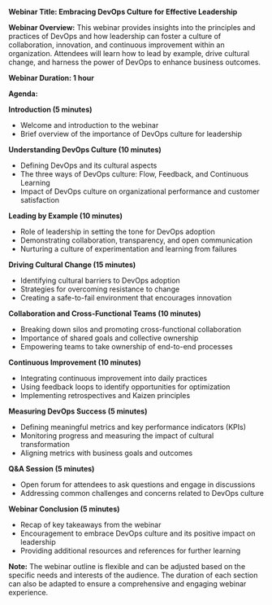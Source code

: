 **Webinar Title: Embracing DevOps Culture for Effective Leadership**

**Webinar Overview:**
This webinar provides insights into the principles and practices of DevOps and how leadership can foster a culture of collaboration, innovation, and continuous improvement within an organization. Attendees will learn how to lead by example, drive cultural change, and harness the power of DevOps to enhance business outcomes.

**Webinar Duration: 1 hour**

**Agenda:**

**Introduction (5 minutes)**
- Welcome and introduction to the webinar
- Brief overview of the importance of DevOps culture for leadership

**Understanding DevOps Culture (10 minutes)**
- Defining DevOps and its cultural aspects
- The three ways of DevOps culture: Flow, Feedback, and Continuous Learning
- Impact of DevOps culture on organizational performance and customer satisfaction

**Leading by Example (10 minutes)**
- Role of leadership in setting the tone for DevOps adoption
- Demonstrating collaboration, transparency, and open communication
- Nurturing a culture of experimentation and learning from failures

**Driving Cultural Change (15 minutes)**
- Identifying cultural barriers to DevOps adoption
- Strategies for overcoming resistance to change
- Creating a safe-to-fail environment that encourages innovation

**Collaboration and Cross-Functional Teams (10 minutes)**
- Breaking down silos and promoting cross-functional collaboration
- Importance of shared goals and collective ownership
- Empowering teams to take ownership of end-to-end processes

**Continuous Improvement (10 minutes)**
- Integrating continuous improvement into daily practices
- Using feedback loops to identify opportunities for optimization
- Implementing retrospectives and Kaizen principles

**Measuring DevOps Success (5 minutes)**
- Defining meaningful metrics and key performance indicators (KPIs)
- Monitoring progress and measuring the impact of cultural transformation
- Aligning metrics with business goals and outcomes

**Q&A Session (5 minutes)**
- Open forum for attendees to ask questions and engage in discussions
- Addressing common challenges and concerns related to DevOps culture

**Webinar Conclusion (5 minutes)**
- Recap of key takeaways from the webinar
- Encouragement to embrace DevOps culture and its positive impact on leadership
- Providing additional resources and references for further learning

**Note:** The webinar outline is flexible and can be adjusted based on the specific needs and interests of the audience. The duration of each section can also be adapted to ensure a comprehensive and engaging webinar experience.
